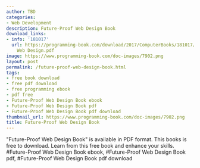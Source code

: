 ```yaml
---
author: TBD
categories:
- Web Development
description: Future-Proof Web Design Book
download_links:
- info: '181017'
  url: https://programming-book.com/download/2017/ComputerBooks/181017/Future-Proof
    Web Design.pdf
image: https://www.programming-book.com/doc-images/7902.png
layout: post
permalink: /future-proof-web-design-book.html
tags:
- free book download
- free pdf download
- free programming ebook
- pdf free
- Future-Proof Web Design Book ebook
- Future-Proof Web Design Book pdf
- Future-Proof Web Design Book pdf download
thumbnail_url: https://www.programming-book.com/doc-images/7902.png
title: Future-Proof Web Design Book
---
```


 
<div class="item-desc text-justify">
  "Future-Proof Web Design Book" is available in PDF format. This books is free to download. Learn from this free book and enhance your skills.
  <br>
  #Future-Proof Web Design Book ebook, #Future-Proof Web Design Book pdf, #Future-Proof Web Design Book pdf download
</div>
